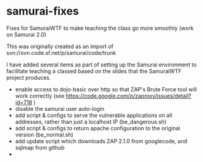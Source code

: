 samurai-fixes
=============

Fixes for SamuraiWTF to make teaching the class go more smoothly (work on Samurai 2.0)

This was originally created as an import of  svn://svn.code.sf.net/p/samurai/code/trunk 

I have added several items as part of setting up the Samurai environment to facilitate teaching a classed based on the slides that the SamuraiWTF project produces.

* enable access to dojo-basic over http so that ZAP's Brute Force tool will work correctly (see https://code.google.com/p/zaproxy/issues/detail?id=718 )
* disable the samurai user auto-login
* add script & configs to serve the vulnerable applications on all addresses, rather than just a localhost IP (be_dangerous.sh)
* add script & configs to return apache configuration to the original version (be_normal.sh)
* add update script which downloads ZAP 2.1.0 from googlecode, and sqlmap from github
*
